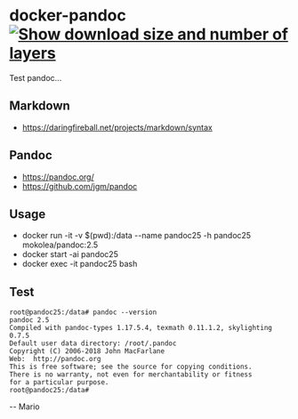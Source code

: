 # docker-pandoc [![Show download size and number of layers](https://images.microbadger.com/badges/image/mokolea/pandoc.svg)](https://cloud.docker.com/u/mokolea/repository/docker/mokolea/pandoc)

Test pandoc...

## Markdown
 - https://daringfireball.net/projects/markdown/syntax

## Pandoc
 - https://pandoc.org/
 - https://github.com/jgm/pandoc

## Usage
 - docker run -it -v $(pwd):/data --name pandoc25 -h pandoc25 mokolea/pandoc:2.5
 - docker start -ai pandoc25
 - docker exec -it pandoc25 bash

## Test
```
root@pandoc25:/data# pandoc --version
pandoc 2.5
Compiled with pandoc-types 1.17.5.4, texmath 0.11.1.2, skylighting 0.7.5
Default user data directory: /root/.pandoc
Copyright (C) 2006-2018 John MacFarlane
Web:  http://pandoc.org
This is free software; see the source for copying conditions.
There is no warranty, not even for merchantability or fitness
for a particular purpose.
root@pandoc25:/data# 
```


-- Mario
